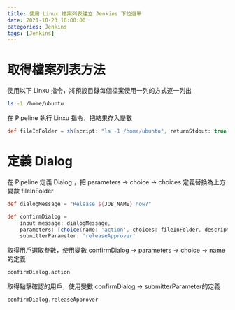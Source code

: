 ```yaml
---
title: 使用 Linux 檔案列表建立 Jenkins 下拉選單
date: 2021-10-23 16:00:00
categories: Jenkins
tags: [Jenkins]
---
```


# 取得檔案列表方法
使用以下 Linxu 指令，將預設目錄每個檔案使用一列的方式逐一列出
```bash
ls -1 /home/ubuntu
```

<!--more-->

在 Pipeline 執行 Linxu 指令，把結果存入變數
```groovy
def fileInFolder = sh(script: "ls -1 /home/ubuntu", returnStdout: true).trim();
```

# 定義 Dialog
在 Pipeline 定義 Dialog ，把 parameters -> choice -> choices 定義替換為上方變數 fileInFolder
```groovy
def dialogMessage = "Release ${JOB_NAME} now?"

def confirmDialog =
    input message: dialogMessage,
    parameters: [choice(name: 'action', choices: fileInFolder, description: '')],
    submitterParameter: 'releaseApprover'
```

取得用戶選取參數，使用變數 confirmDialog -> parameters -> choice -> name的定義
```groovy
confirmDialog.action
```

取得點擊確認的用戶，使用變數 confirmDialog -> submitterParameter的定義
```groovy
confirmDialog.releaseApprover
```